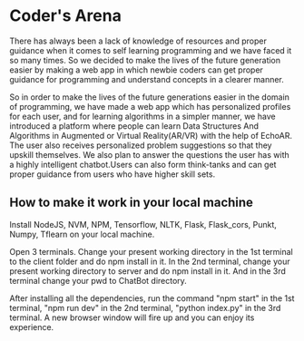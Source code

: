 # Coder's Arena
There has always been a lack of knowledge of resources and proper guidance when it comes to self learning programming and we have faced it so many times. So we decided to make the lives of the future generation easier by making a web app in which newbie coders can get proper guidance for programming and understand concepts in a clearer manner.

So in order to make the lives of the future generations easier in the domain of programming, we have made a web app which has personalized profiles for each user, and for learning algorithms in a simpler manner, we have introduced a platform where people can learn Data Structures And Algorithms in Augmented or Virtual Reality(AR/VR) with the help of EchoAR. The user also receives personalized problem suggestions so that they upskill themselves. We also plan to answer the questions the user has with a highly intelligent chatbot.Users can also form think-tanks and can get proper guidance from users who have higher skill sets.

## How to make it work in your local machine
Install NodeJS, NVM, NPM, Tensorflow, NLTK, Flask, Flask_cors, Punkt, Numpy, Tflearn on your local machine.

Open 3 terminals. Change your present working directory in the 1st terminal to the client folder and do npm install in it. In the 2nd terminal, change your present working directory to server and do npm install in it. And in the 3rd terminal change your pwd to ChatBot directory.

After installing all the dependencies, run the command "npm start" in the 1st terminal, "npm run dev" in the 2nd terminal, "python index.py" in the 3rd terminal. A new browser window will fire up and you can enjoy its experience.
